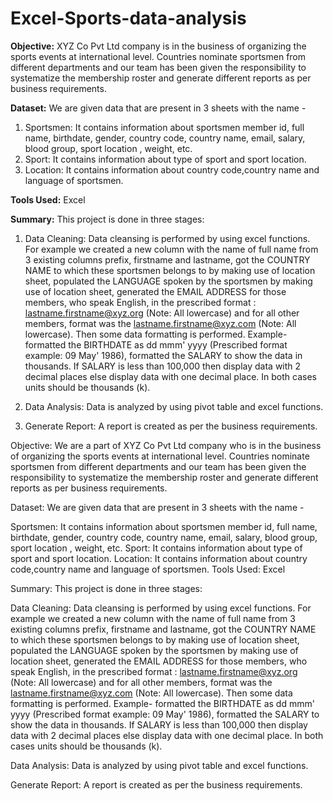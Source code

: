 # Excel-Sports-data-analysis

**Objective:**
XYZ Co Pvt Ltd company is in the business of organizing the sports events at international level. Countries nominate sportsmen from different departments and our team has been given the responsibility to systematize the membership roster and generate different reports as per business requirements.

**Dataset:**
We are given data that are present in 3 sheets with the name -

1. Sportsmen: It contains information about sportsmen member id, full name, birthdate, gender, country code, country name, email, salary, blood group, sport location ,      weight, etc.
2. Sport: It contains information about type of sport and sport location.
3. Location: It contains information about country code,country name and language of sportsmen.

**Tools Used:**
Excel

**Summary:**
This project is done in three stages:

1. Data Cleaning: Data cleansing is performed by using excel functions. For example we created a new column with the name of full name from 3 existing columns prefix, firstname and lastname, got the COUNTRY NAME to which these sportsmen belongs to by making use of location sheet, populated the LANGUAGE spoken by the sportsmen by making use of location sheet, generated the EMAIL ADDRESS for those members, who speak English, in the prescribed format : lastname.firstname@xyz.org (Note: All lowercase) and for all other members, format was the lastname.firstname@xyz.com (Note: All lowercase).
Then some data formatting is performed. Example- formatted the BIRTHDATE as dd mmm' yyyy (Prescribed format example: 09 May' 1986), formatted the SALARY to show the data in thousands. If SALARY is less than 100,000 then display data with 2 decimal places else display data with one decimal place. In both cases units should be thousands (k).

2. Data Analysis: Data is analyzed by using pivot table and excel functions.

3. Generate Report: A report is created as per the business requirements.

Objective:
We are a part of XYZ Co Pvt Ltd company who is in the business of organizing the sports events at international level. Countries nominate sportsmen from different departments and our team has been given the responsibility to systematize the membership roster and generate different reports as per business requirements.

Dataset:
We are given data that are present in 3 sheets with the name -

Sportsmen: It contains information about sportsmen member id, full name, birthdate, gender, country code, country name, email, salary, blood group, sport location , weight, etc.
Sport: It contains information about type of sport and sport location.
Location: It contains information about country code,country name and language of sportsmen.
Tools Used:
Excel

Summary:
This project is done in three stages:

Data Cleaning: Data cleansing is performed by using excel functions. For example we created a new column with the name of full name from 3 existing columns prefix, firstname and lastname, got the COUNTRY NAME to which these sportsmen belongs to by making use of location sheet, populated the LANGUAGE spoken by the sportsmen by making use of location sheet, generated the EMAIL ADDRESS for those members, who speak English, in the prescribed format : lastname.firstname@xyz.org (Note: All lowercase) and for all other members, format was the lastname.firstname@xyz.com (Note: All lowercase).
Then some data formatting is performed. Example- formatted the BIRTHDATE as dd mmm' yyyy (Prescribed format example: 09 May' 1986), formatted the SALARY to show the data in thousands. If SALARY is less than 100,000 then display data with 2 decimal places else display data with one decimal place. In both cases units should be thousands (k).

Data Analysis: Data is analyzed by using pivot table and excel functions.

Generate Report: A report is created as per the business requirements.
